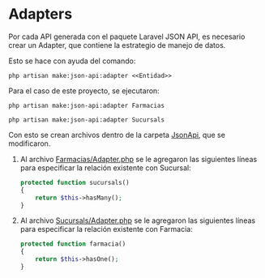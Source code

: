 # Adapters

Por cada API generada con el paquete Laravel JSON API, es necesario crear un Adapter, que contiene la estrategio de manejo de datos.

Esto se hace con ayuda del comando: 

`php artisan make:json-api:adapter <<Entidad>>`

Para el caso de este proyecto, se ejecutaron: 

`php artisan make:json-api:adapter Farmacias`

`php artisan make:json-api:adapter Sucursals`

Con esto se crean archivos dentro de la carpeta [JsonApi](../../app/JsonApi), que se modificaron. 

1) Al archivo [Farmacias/Adapter.php](../../app/JsonApi/Farmacias/Adapter.php) se le agregaron las siguientes líneas para especificar la relación existente con Sucursal:

    ```php
    protected function sucursals()
    {
        return $this->hasMany();
    }
    ```

1) Al archivo [Sucursals/Adapter.php](../../app/JsonApi/Sucursals/Adapter.php) se le agregaron las siguientes líneas para especificar la relación existente con Farmacia:

    ```php
    protected function farmacia()
    {
        return $this->hasOne();
    }
    ```

